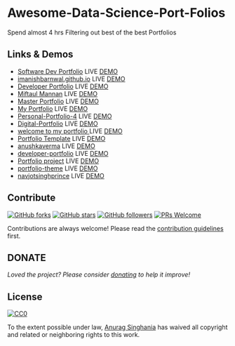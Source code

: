 # Awesome-Data-Science-Port-Folios
Spend almost 4 hrs Filtering out best of the best Portfolios
## Links & Demos
- [Software Dev Portfolio](https://github.com/techyhoney/techyhoney.github.io) LIVE [DEMO](https://www.hitengoyal.me/)
- [imanishbarnwal.github.io](https://github.com/imanishbarnwal/imanishbarnwal.github.io) LIVE [DEMO](https://www.manishweb.xyz)  
- [Developer Portfolio](https://github.com/Roshankrsoni/Roshankrsoni.github.io) LIVE [DEMO](https://roshankrsoni.github.io/)
- [Miftaul Mannan](https://github.com/Tasin5541/portfolio) LIVE [DEMO](https://tasin5541.github.io/)
- [Master Portfolio](https://github.com/ashutosh1919/masterPortfolio) LIVE [DEMO](https://ashutoshhathidara.com/#/home)
- [My Portfolio](https://github.com/omkar-ghotekar/omkar-ghotekar.github.io) LIVE [DEMO](http://omkarghotekar.me/)
- [Personal-Portfolio-4](https://github.com/montasim/Personal-Portfolio-4) LIVE [DEMO](https://montasim.github.io/Personal-Portfolio-4/)
- [Digital-Portfolio](https://github.com/Anglesvar/Digital-Portfolio) LIVE [DEMO](https://anglesvar.netlify.app/)
- [welcome to my portfolio ](https://github.com/alok722/alokraj.tech) LIVE [DEMO](https://alokraj.tech/)
- [Portfolio Template](https://portfolio-template.surge.sh/) LIVE [DEMO](https://portfolio-template.surge.sh/)
- [anushkaverma](https://github.com/verma-anushka/anushkaverma) LIVE [DEMO](https://verma-anushka.github.io/anushkaverma/)
- [developer-portfolio](https://github.com/ysherqawi/developer-portfolio) LIVE [DEMO](https://ysherqawi.github.io/#/)
- [Portfolio project](https://github.com/poonam9009/portfolio) LIVE [DEMO](https://dnyaneshwarsakhare.github.io/Portfolio/)
- [portfolio-theme](https://github.com/Md-Saad/portfolio-theme) LIVE [DEMO](https://md-saad.github.io/portfolio-theme/)
- [navjotsinghprince](https://github.com/navjotsinghprince/navjotsinghprince.github.io) LIVE [DEMO](https://navjotsinghprince.github.io/)

  
## Contribute
[![GitHub forks](https://img.shields.io/github/forks/Naereen/StrapDown.js.svg?style=social&label=Fork&maxAge=2592000)](https://GitHub.com/Naereen/StrapDown.js/network/)
[![GitHub stars](https://img.shields.io/github/stars/Naereen/StrapDown.js.svg?style=social&label=Star&maxAge=2592000)](https://GitHub.com/Naereen/StrapDown.js/stargazers/)
[![GitHub followers](https://img.shields.io/github/followers/Naereen.svg?style=social&label=Follow&maxAge=2592000)](https://github.com/Naereen?tab=followers)
[![PRs Welcome](https://img.shields.io/badge/PRs-welcome-brightgreen.svg?style=flat-square)](http://makeapullrequest.com)



Contributions are always welcome!
Please read the [contribution guidelines](contributing.md) first.

## DONATE
<i>Loved the project? Please consider [donating](https://www.paypal.com/paypalme/dracarysinc) to help it improve!</i>

## License 

[![CC0](https://licensebuttons.net/p/zero/1.0/88x31.png)](https://creativecommons.org/publicdomain/zero/1.0/)

To the extent possible under law, [Anurag Singhania](https://github.com/itzanuragsinghania) has waived all copyright and related or neighboring rights to this work.
